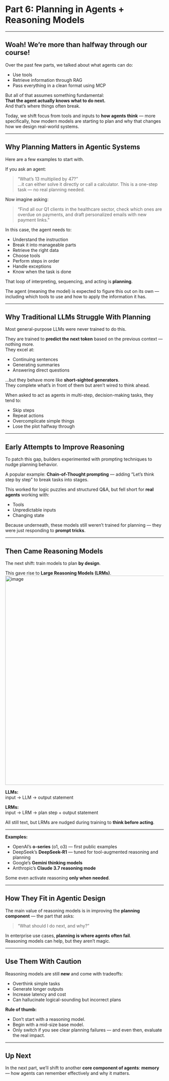 # Part 6: Planning in Agents + Reasoning Models


---

## Woah! We’re more than halfway through our course!  

Over the past few parts, we talked about what agents can do:  
- Use tools  
- Retrieve information through RAG  
- Pass everything in a clean format using MCP  

But all of that assumes something fundamental:  
**That the agent actually knows what to do next.**  
And that’s where things often break.

Today, we shift focus from tools and inputs to **how agents think** — more specifically, how modern models are starting to plan and why that changes how we design real-world systems.

---

## Why Planning Matters in Agentic Systems

Here are a few examples to start with.

If you ask an agent:  
> “What’s 13 multiplied by 47?”  
…it can either solve it directly or call a calculator. This is a one-step task — no real planning needed.

Now imagine asking:  
> “Find all our Q1 clients in the healthcare sector, check which ones are overdue on payments, and draft personalized emails with new payment links.”

In this case, the agent needs to:  
- Understand the instruction  
- Break it into manageable parts  
- Retrieve the right data  
- Choose tools  
- Perform steps in order  
- Handle exceptions  
- Know when the task is done  

That loop of interpreting, sequencing, and acting is **planning**.  

The agent (meaning the model) is expected to figure this out on its own — including which tools to use and how to apply the information it has.

---

## Why Traditional LLMs Struggle With Planning

Most general-purpose LLMs were never trained to do this.

They are trained to **predict the next token** based on the previous context — nothing more.  
They excel at:  
- Continuing sentences  
- Generating summaries  
- Answering direct questions  

…but they behave more like **short-sighted generators**.  
They complete what’s in front of them but aren’t wired to think ahead.

When asked to act as agents in multi-step, decision-making tasks, they tend to:  
- Skip steps  
- Repeat actions  
- Overcomplicate simple things  
- Lose the plot halfway through  

---

## Early Attempts to Improve Reasoning

To patch this gap, builders experimented with prompting techniques to nudge planning behavior.

A popular example: **Chain-of-Thought prompting** — adding “Let’s think step by step” to break tasks into stages.

This worked for logic puzzles and structured Q&A, but fell short for **real agents** working with:  
- Tools  
- Unpredictable inputs  
- Changing state  

Because underneath, these models still weren’t trained for planning — they were just responding to **prompt tricks**.

---

## Then Came Reasoning Models

The next shift: train models to plan **by design**.

This gave rise to **Large Reasoning Models (LRMs)**.
<img width="743" height="663" alt="image" src="https://github.com/user-attachments/assets/ce4d8d91-b539-4003-adfc-1fa6dcfd3631" />

**LLMs:**  
input → LLM → output statement

**LRMs:**  
input → LRM → plan step + output statement



All still text, but LRMs are nudged during training to **think before acting**.

---

**Examples:**  
- OpenAI’s **o-series** (o1, o3) — first public examples  
- DeepSeek’s **DeepSeek-R1** — tuned for tool-augmented reasoning and planning  
- Google’s **Gemini thinking models**  
- Anthropic’s **Claude 3.7 reasoning mode**  

Some even activate reasoning **only when needed**.

---

## How They Fit in Agentic Design

The main value of reasoning models is in improving the **planning component** — the part that asks:  
> “What should I do next, and why?”

In enterprise use cases, **planning is where agents often fail**.  
Reasoning models can help, but they aren’t magic.

---

## Use Them With Caution

Reasoning models are still **new** and come with tradeoffs:  
- Overthink simple tasks  
- Generate longer outputs  
- Increase latency and cost  
- Can hallucinate logical-sounding but incorrect plans  

**Rule of thumb:**  
- Don’t start with a reasoning model.  
- Begin with a mid-size base model.  
- Only switch if you see clear planning failures — and even then, evaluate the real impact.

---

## Up Next

In the next part, we’ll shift to another **core component of agents**: **memory** — how agents can remember effectively and why it matters.
